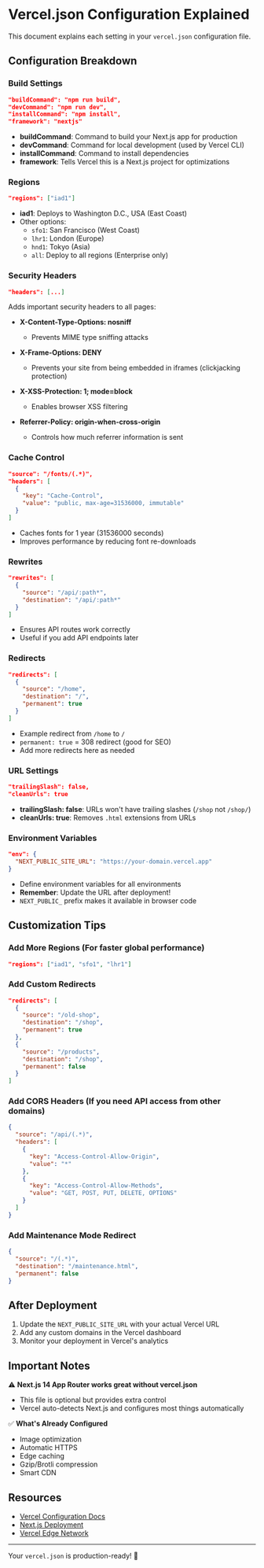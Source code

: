 # Vercel.json Configuration Explained

This document explains each setting in your `vercel.json` configuration file.

## Configuration Breakdown

### Build Settings

```json
"buildCommand": "npm run build",
"devCommand": "npm run dev",
"installCommand": "npm install",
"framework": "nextjs"
```

- **buildCommand**: Command to build your Next.js app for production
- **devCommand**: Command for local development (used by Vercel CLI)
- **installCommand**: Command to install dependencies
- **framework**: Tells Vercel this is a Next.js project for optimizations

### Regions

```json
"regions": ["iad1"]
```

- **iad1**: Deploys to Washington D.C., USA (East Coast)
- Other options:
  - `sfo1`: San Francisco (West Coast)
  - `lhr1`: London (Europe)
  - `hnd1`: Tokyo (Asia)
  - `all`: Deploy to all regions (Enterprise only)

### Security Headers

```json
"headers": [...]
```

Adds important security headers to all pages:

- **X-Content-Type-Options: nosniff**
  - Prevents MIME type sniffing attacks

- **X-Frame-Options: DENY**
  - Prevents your site from being embedded in iframes (clickjacking protection)

- **X-XSS-Protection: 1; mode=block**
  - Enables browser XSS filtering

- **Referrer-Policy: origin-when-cross-origin**
  - Controls how much referrer information is sent

### Cache Control

```json
"source": "/fonts/(.*)",
"headers": [
  {
    "key": "Cache-Control",
    "value": "public, max-age=31536000, immutable"
  }
]
```

- Caches fonts for 1 year (31536000 seconds)
- Improves performance by reducing font re-downloads

### Rewrites

```json
"rewrites": [
  {
    "source": "/api/:path*",
    "destination": "/api/:path*"
  }
]
```

- Ensures API routes work correctly
- Useful if you add API endpoints later

### Redirects

```json
"redirects": [
  {
    "source": "/home",
    "destination": "/",
    "permanent": true
  }
]
```

- Example redirect from `/home` to `/`
- `permanent: true` = 308 redirect (good for SEO)
- Add more redirects here as needed

### URL Settings

```json
"trailingSlash": false,
"cleanUrls": true
```

- **trailingSlash: false**: URLs won't have trailing slashes (`/shop` not `/shop/`)
- **cleanUrls: true**: Removes `.html` extensions from URLs

### Environment Variables

```json
"env": {
  "NEXT_PUBLIC_SITE_URL": "https://your-domain.vercel.app"
}
```

- Define environment variables for all environments
- **Remember**: Update the URL after deployment!
- `NEXT_PUBLIC_` prefix makes it available in browser code

## Customization Tips

### Add More Regions (For faster global performance)

```json
"regions": ["iad1", "sfo1", "lhr1"]
```

### Add Custom Redirects

```json
"redirects": [
  {
    "source": "/old-shop",
    "destination": "/shop",
    "permanent": true
  },
  {
    "source": "/products",
    "destination": "/shop",
    "permanent": false
  }
]
```

### Add CORS Headers (If you need API access from other domains)

```json
{
  "source": "/api/(.*)",
  "headers": [
    {
      "key": "Access-Control-Allow-Origin",
      "value": "*"
    },
    {
      "key": "Access-Control-Allow-Methods",
      "value": "GET, POST, PUT, DELETE, OPTIONS"
    }
  ]
}
```

### Add Maintenance Mode Redirect

```json
{
  "source": "/(.*)",
  "destination": "/maintenance.html",
  "permanent": false
}
```

## After Deployment

1. Update the `NEXT_PUBLIC_SITE_URL` with your actual Vercel URL
2. Add any custom domains in the Vercel dashboard
3. Monitor your deployment in Vercel's analytics

## Important Notes

⚠️ **Next.js 14 App Router works great without vercel.json**
- This file is optional but provides extra control
- Vercel auto-detects Next.js and configures most things automatically

✅ **What's Already Configured**
- Image optimization
- Automatic HTTPS
- Edge caching
- Gzip/Brotli compression
- Smart CDN

## Resources

- [Vercel Configuration Docs](https://vercel.com/docs/configuration)
- [Next.js Deployment](https://nextjs.org/docs/deployment)
- [Vercel Edge Network](https://vercel.com/docs/edge-network/overview)

---

Your `vercel.json` is production-ready! 🚀

